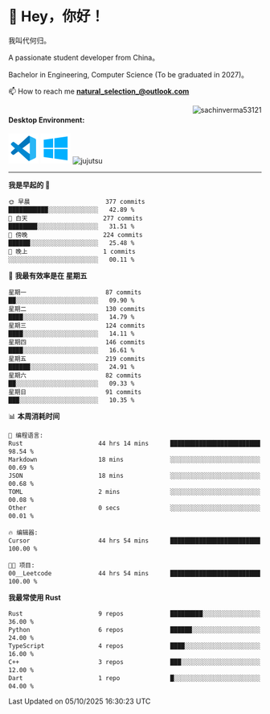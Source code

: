 # 👋 Hey，你好！

我叫代何归。

A passionate student developer from China。

Bachelor in Engineering, Computer Science (To be graduated in 2027)。

📫 How to reach me **natural_selection_@outlook.com**

<div style="display: flex; justify-content: space-between; align-items: flex-start;">
  <div>
    <h4>Desktop Environment: </h4>
    <span>
      <img style="margin: auto;" src="https://raw.githubusercontent.com/sachinverma53121/sachinverma53121/master/icons/vsc.png" alt=vs width="60" height="60"/>
      <img style="margin: auto;" src="https://raw.githubusercontent.com/sachinverma53121/sachinverma53121/master/icons/win10.png" alt=windows10 width="60" height="60"/>
      <img style="margin: auto;" src="https://img2023.cnblogs.com/blog/3292968/202505/3292968-20250515084111916-1835883071.png" alt=jujutsu width="60" height="60"/>
    </span>
  </div>
  <div>
    <img style="margin: auto;" src=https://github-readme-stats.vercel.app/api?username=Natural-selection1&show_icons=true alt=sachinverma53121 />
  </div>
</div>

---

<!--START_SECTION:waka-->
**我是早起的 🐤** 

```text
🌞 早晨                     377 commits         ███████████░░░░░░░░░░░░░░   42.89 % 
🌆 白天                     277 commits         ████████░░░░░░░░░░░░░░░░░   31.51 % 
🌃 傍晚                     224 commits         ██████░░░░░░░░░░░░░░░░░░░   25.48 % 
🌙 晚上                     1 commits           ░░░░░░░░░░░░░░░░░░░░░░░░░   00.11 % 
```
📅 **我最有效率是在 星期五** 

```text
星期一                      87 commits          ██░░░░░░░░░░░░░░░░░░░░░░░   09.90 % 
星期二                      130 commits         ████░░░░░░░░░░░░░░░░░░░░░   14.79 % 
星期三                      124 commits         ████░░░░░░░░░░░░░░░░░░░░░   14.11 % 
星期四                      146 commits         ████░░░░░░░░░░░░░░░░░░░░░   16.61 % 
星期五                      219 commits         ██████░░░░░░░░░░░░░░░░░░░   24.91 % 
星期六                      82 commits          ██░░░░░░░░░░░░░░░░░░░░░░░   09.33 % 
星期日                      91 commits          ███░░░░░░░░░░░░░░░░░░░░░░   10.35 % 
```


📊 **本周消耗时间** 

```text
💬 编程语言: 
Rust                     44 hrs 14 mins      █████████████████████████   98.54 % 
Markdown                 18 mins             ░░░░░░░░░░░░░░░░░░░░░░░░░   00.69 % 
JSON                     18 mins             ░░░░░░░░░░░░░░░░░░░░░░░░░   00.68 % 
TOML                     2 mins              ░░░░░░░░░░░░░░░░░░░░░░░░░   00.08 % 
Other                    0 secs              ░░░░░░░░░░░░░░░░░░░░░░░░░   00.01 % 

🔥 编辑器: 
Cursor                   44 hrs 54 mins      █████████████████████████   100.00 % 

🐱‍💻 项目: 
00__Leetcode             44 hrs 54 mins      █████████████████████████   100.00 % 
```

**我最常使用 Rust** 

```text
Rust                     9 repos             █████████░░░░░░░░░░░░░░░░   36.00 % 
Python                   6 repos             ██████░░░░░░░░░░░░░░░░░░░   24.00 % 
TypeScript               4 repos             ████░░░░░░░░░░░░░░░░░░░░░   16.00 % 
C++                      3 repos             ███░░░░░░░░░░░░░░░░░░░░░░   12.00 % 
Dart                     1 repo              █░░░░░░░░░░░░░░░░░░░░░░░░   04.00 % 
```




 Last Updated on 05/10/2025 16:30:23 UTC
<!--END_SECTION:waka-->
